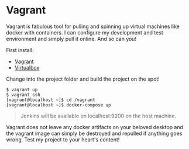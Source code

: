 # Vagrant

Vagrant is fabulous tool for pulling and spinning up virtual machines like docker with containers. I can configure my development and test environment and simply pull it online. And so can you! 

First install:

* [Vagrant](https://www.vagrantup.com/)
* [Virtualbox](https://www.virtualbox.org/)

Change into the project folder and build the project on the spot!

~~~~
$ vagrant up
$ vagrant ssh
[vagrant@localhost ~]$ cd /vagrant
[vagrant@localhost ~]$ docker-compose up
~~~~

> Jenkins will be available on localhost:9200 on the host machine.

Vagrant does not leave any docker artifacts on your beloved desktop and the vagrant image can simply be destroyed and repulled if anything goes wrong. Test my project to your heart's content!
